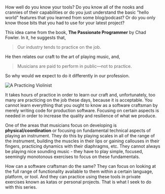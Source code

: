How well do you know your tools?  Do you know all of the nooks and crannies of their capabilities or do you just understand the basic "hello world" features that you learned from some blog/podcast?  Or do you only know those bits that you had to use for your latest project? 

This idea came from the book, **The Passionate Programmer** by Chad Fowler. In it, he suggests that, 

> Our industry tends to practice on the job.

He then relates our craft to the art of playing music, and, 

> Musicians are paid to perform in public—not to practice. 

So why would we expect to do it differently in our profession. 

![A Practicing Violinist](https://cloud.githubusercontent.com/assets/177508/7893464/c4698c80-0623-11e5-9109-56c5e244f7e7.jpg)

It takes hours of practice in order to learn our craft and, unfortunately, too many are practicing on the job these days, because it is acceptable. You cannot learn everything that you ought to know as a software craftsman by merely writing code for production software. Focusing on certain aspects is needed in order to increase the quality and resilience of what we produce. 

One of the areas that musicians focus on developing is **physical/coordination** or focusing on fundamental technical aspects of playing an instrument. They do this by playing scales in all of the range of the instrument, building the muscles in their lips or gaining callouses in their fingers, practicing dynamics with their diaphragms, etc. They cannot always be playing nice sounding music - they have to play simple, focused, seemingly monotonous exercises to focus on these fundamentals.

How can a software craftsman do the same? They can focus on looking at the full range of functionality available to them within a certain language, platform, or tool. And they can practice using these tools in private exercises known as katas or personal projects. That is what I seek to do with this series. 